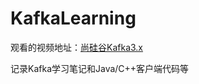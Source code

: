 # KafkaLearning

观看的视频地址：[尚硅谷Kafka3.x](https://www.bilibili.com/video/BV1vr4y1677k)

记录Kafka学习笔记和Java/C++客户端代码等
